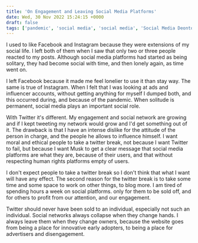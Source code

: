 ```yaml
---
title: 'On Engagement and Leaving Social Media Platforms'
date: Wed, 30 Nov 2022 15:24:15 +0000
draft: false
tags: ['pandemic', 'social media', 'social media', 'Social Media Deontology']
---
```


I used to like Facebook and Instagram because they were extensions of my social life. I left both of them when I saw that only two or three people reacted to my posts. Although social media platforms had started as being solitary, they had become social with time, and then lonely again, as time went on.

I left Facebook because it made me feel lonelier to use it than stay way. The same is true of Instagram. When I felt that I was looking at ads and influencer accounts, without getting anything for myself I dumped both, and this occurred during, and because of the pandemic. When solitude is permanent, social media plays an important social role.

With Twitter it's different. My engagement and social network are growing and if I kept tweeting my network would grow and I'd get something out of it. The drawback is that I have an intense dislike for the attitude of the person in charge, and the people he allows to influence himself. I want moral and ethical people to take a twitter break, not because I want Twitter to fail, but because I want Musk to get a clear message that social media platforms are what they are, because of their users, and that without respecting human rights platforms empty of users.

I don't expect people to take a twitter break so I don't think that what I want will have any effect. The second reason for the twitter break is to take some time and some space to work on other things, to blog more. I am tired of spending hours a week on social platforms. only for them to be sold off, and for others to profit from our attention, and our engagement.

Twitter should never have been sold to an individual, especially not such an individual. Social networks always collapse when they change hands. I always leave them when they change owners, because the website goes from being a place for innovative early adopters, to being a place for advertisers and disengagement.